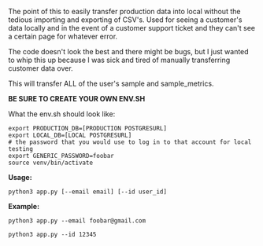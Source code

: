 
The point of this to easily transfer production data into local without the tedious
importing and exporting of CSV's. Used for seeing a customer's data locally and in the
event of a customer support ticket and they can't see a certain page for whatever error.

The code doesn't look the best and there might be bugs,
but I just wanted to whip this up because I was sick and tired
of manually transferring customer data over.

This will transfer ALL of the user's sample and sample_metrics.

**BE SURE TO CREATE YOUR OWN ENV.SH**

What the env.sh should look like:

```
export PRODUCTION_DB=[PRODUCTION POSTGRESURL]
export LOCAL_DB=[LOCAL POSTGRESURL]
# the password that you would use to log in to that account for local testing
export GENERIC_PASSWORD=foobar 
source venv/bin/activate
```



**Usage:**

`python3 app.py [--email email] [--id user_id]`

**Example:**

`python3 app.py --email foobar@gmail.com`

`python3 app.py --id 12345`


